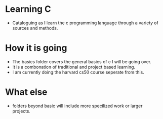 # Learning C
- Cataloguing as I learn the c programming language through a variety of sources and methods.
# How it is going 
- The basics folder covers the general basics of c I will be going over.
- It is a combonation of traditional and project based learning.
- I am currently doing the harvard cs50 course seperate from this.
# What else
- folders beyond basic will include more specilized work or larger projects.
